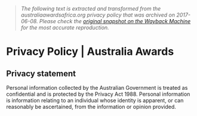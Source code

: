 > *The following text is extracted and transformed from the australiaawardsafrica.org privacy policy that was archived on 2017-06-08. Please check the [original snapshot on the Wayback Machine](https://web.archive.org/web/20170608030320id_/http%3A//www.australiaawardsafrica.org/privacy-policy) for the most accurate reproduction.*

# Privacy Policy | Australia Awards

## **Privacy statement**

Personal information collected by the Australian Government is treated as confidential and is protected by the Privacy Act 1988. Personal information is information relating to an individual whose identity is apparent, or can reasonably be ascertained, from the information or opinion provided.
